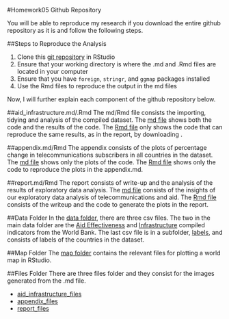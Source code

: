 #Homework05 Github Repository 

You will be able to reproduce my research if you download the entire github repository as it is and follow the following steps. 

##Steps to Reproduce the Analysis 
1. Clone this [git repository](https://github.com/limchengyee/hw05) in RStudio 
2. Ensure that your working directory is where the .md and .Rmd files are located in your computer 
3. Ensure that you have ```foreign```, ```stringr```, and ```ggmap``` packages installed
4. Use the Rmd files to reproduce the output in the md files 

Now, I will further explain each component of the github repository below. 

##aid_infrastructure.md/.Rmd
The md/Rmd file consists the importing, tidying and analysis of the compiled dataset. 
The [md file](https://github.com/limchengyee/hw05/blob/master/aid_infrastructure.md) shows both the code and the results of the code. 
The [Rmd file](https://github.com/limchengyee/hw05/blob/master/aid_infrastructure.Rmd) only shows the code that can reproduce the same results, as in the report, by downloading .

##appendix.md/Rmd
The appendix consists of the plots of percentage change in telecommunications subscribers in all countries in the dataset. 
The [md file](https://github.com/limchengyee/hw05/blob/master/appendix.md) shows only the plots of the code. 
The [Rmd file](https://github.com/limchengyee/hw05/blob/master/appendix.Rmd) shows only the code to reproduce the plots in the appendix.md. 

##report.md/Rmd
The report consists of write-up and the analysis of the results of exploratory data analysis. 
The [md file](https://github.com/limchengyee/hw05/blob/master/report.md) consists of the insights of our exploratory data analysis of telecommunications and aid. 
The [Rmd file](https://github.com/limchengyee/hw05/blob/master/report.Rmd) consists of the writeup and the code to generate the plots in the report.

##Data Folder
In the [data folder](https://github.com/limchengyee/hw05/tree/master/data), there are three csv files. 
The two in the main data folder are the [Aid Effectiveness](http://data.worldbank.org/topic/aid-effectiveness) and [Infrastructure](http://data.worldbank.org/topic/infrastructure) compiled indicators from the World Bank. 
The last csv file is in a subfolder, [labels](https://github.com/limchengyee/hw05/tree/master/data/labels), and consists of labels of the countries in the dataset.

##Map Folder
The [map folder](https://github.com/limchengyee/hw05/tree/master/map) contains the relevant files for plotting a world map in RStudio. 

##Files Folder
There are three files folder and they consist for the images generated from the .md file. 
* [aid_infrastructure_files](https://github.com/limchengyee/hw05/tree/master/aid_infrastructure_files/figure-markdown_github)
* [appendix_files](https://github.com/limchengyee/hw05/tree/master/appendix_files/figure-markdown_github)
* [report_files](https://github.com/limchengyee/hw05/tree/master/report_files/figure-markdown_github) 

